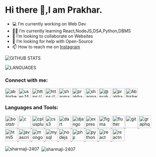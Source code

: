 
# Hi there 👋,I am Prakhar.

- 💻 I’m currently working on Web Dev
- 👨‍💻 I’m currently learning React,NodeJS,DSA,Python,DBMS	
- 👯 I’m looking to collaborate on Websites
- 🤔 I’m looking for help with Open-Source 
- 📫 How to reach me on [Instagram](https://www.instagram.com/sharmaji_2407_/?hl=en)


![GITHUB STATS](https://github-readme-stats.vercel.app/api?username=sharmaji-2407&theme=lowcontrast&show_icons=true&count_private=)	


![LANGUAGES](https://github-readme-stats.vercel.app/api/top-langs/?username=sharmaji-2407&layout=compact)

<p align="left">
<h3 align="left">Connect with me:</h3>

<a href="https://www.linkedin.com/in/prakhar-sharma-366687127/" target="blank"><img align="center" src="https://cdn.jsdelivr.net/npm/simple-icons@3.0.1/icons/linkedin.svg" alt="abhishek-kumar-dev" height="30" width="40" /></a>
<a href="https://stackoverflow.com/users/14484067/prakhar-sharma" target="blank"><img align="center" src="https://cdn.jsdelivr.net/npm/simple-icons@3.0.1/icons/stackoverflow.svg" alt="user:14484067" height="30" width="40" /></a>
<a href="https://www.facebook.com/prakhar.sharma.2407/" target="blank"><img align="center" src="https://cdn.jsdelivr.net/npm/simple-icons@3.0.1/icons/facebook.svg" alt="https://www.facebook.com/prakhar.sharma.2407" height="30" width="40" /></a>
<a href="https://www.instagram.com/sharmaji_2407_/" target="blank"><img align="center" src="https://cdn.jsdelivr.net/npm/simple-icons@3.0.1/icons/instagram.svg" alt="https://www.instagram.com/sharmaji_2407_/" height="30" width="40" /></a>
<a href="https://www.codechef.com/users/sharmaji_2407" target="blank"><img align="center" src="https://cdn.jsdelivr.net/npm/simple-icons@3.1.0/icons/codechef.svg" alt="sharmaji_2407" height="30" width="40" /></a>
<a href="https://www.hackerrank.com/prakharksharma" target="blank"><img align="center" src="https://cdn.jsdelivr.net/npm/simple-icons@3.0.1/icons/hackerrank.svg" alt="prakharksharma" height="30" width="40" /></a>
<a href="https://leetcode.com/sharmaji-2407/" target="blank"><img align="center" src="https://cdn.jsdelivr.net/npm/simple-icons@3.0.1/icons/leetcode.svg" alt="sharmaji-2407" height="30" width="40" /></a>
<a href="https://www.hackerearth.com/@prakhar616" target="blank"><img align="center" src="https://cdn.jsdelivr.net/npm/simple-icons@3.0.1/icons/hackerearth.svg" alt="@prakhar616" height="30" width="40" /></a>
<a href="https://auth.geeksforgeeks.org/user/prakharksharma/profile" target="blank"><img align="center" src="https://cdn.jsdelivr.net/npm/simple-icons@3.0.1/icons/geeksforgeeks.svg" alt="prakharksharma/profile" height="30" width="40" /></a>
<a href="https://dev.to/sharmaji2407">
  <img align="center" src="https://d2fltix0v2e0sb.cloudfront.net/dev-badge.svg" alt="Abhishek Kumar's DEV Profile" height="30" width="40">
</a>
</p>

<h3 align="left">Languages and Tools:</h3>
<p align="left"> <a href="https://getbootstrap.com" target="_blank"> <img src="https://devicons.github.io/devicon/devicon.git/icons/bootstrap/bootstrap-plain.svg" alt="bootstrap" width="40" height="40"/> </a> <a href="https://www.cprogramming.com/" target="_blank"> <img src="https://devicons.github.io/devicon/devicon.git/icons/c/c-original.svg" alt="c" width="40" height="40"/> </a> <a href="https://www.w3schools.com/cpp/" target="_blank"> <img src="https://devicons.github.io/devicon/devicon.git/icons/cplusplus/cplusplus-original.svg" alt="cplusplus" width="40" height="40"/> </a> <a href="https://www.w3schools.com/css/" target="_blank"> <img src="https://devicons.github.io/devicon/devicon.git/icons/css3/css3-original-wordmark.svg" alt="css3" width="40" height="40"/> </a> <a href="https://dart.dev" target="_blank"> <img src="https://www.vectorlogo.zone/logos/dartlang/dartlang-icon.svg" alt="dart" width="40" height="40"/> </a> <a href="https://www.djangoproject.com/" target="_blank"> <img src="https://devicons.github.io/devicon/devicon.git/icons/django/django-original.svg" alt="django" width="40" height="40"/> </a> <a href="https://expressjs.com" target="_blank"> <img src="https://devicons.github.io/devicon/devicon.git/icons/express/express-original-wordmark.svg" alt="express" width="40" height="40"/> </a> <a href="https://www.figma.com/" target="_blank"> <img src="https://www.vectorlogo.zone/logos/figma/figma-icon.svg" alt="figma" width="40" height="40"/> </a> <a href="https://flutter.dev" target="_blank"> <img src="https://www.vectorlogo.zone/logos/flutterio/flutterio-icon.svg" alt="flutter" width="40" height="40"/> </a> <a href="https://git-scm.com/" target="_blank"> <img src="https://www.vectorlogo.zone/logos/git-scm/git-scm-icon.svg" alt="git" width="40" height="40"/> </a> <a href="https://graphql.org" target="_blank"> <img src="https://www.vectorlogo.zone/logos/graphql/graphql-icon.svg" alt="graphql" width="40" height="40"/> </a> <a href="https://www.w3.org/html/" target="_blank"> <img src="https://devicons.github.io/devicon/devicon.git/icons/html5/html5-original-wordmark.svg" alt="html5" width="40" height="40"/> </a> <a href="https://developer.mozilla.org/en-US/docs/Web/JavaScript" target="_blank"> <img src="https://devicons.github.io/devicon/devicon.git/icons/javascript/javascript-original.svg" alt="javascript" width="40" height="40"/> </a> <a href="https://www.mongodb.com/" target="_blank"> <img src="https://devicons.github.io/devicon/devicon.git/icons/mongodb/mongodb-original-wordmark.svg" alt="mongodb" width="40" height="40"/> </a> <a href="https://www.mysql.com/" target="_blank"> <img src="https://devicons.github.io/devicon/devicon.git/icons/mysql/mysql-original-wordmark.svg" alt="mysql" width="40" height="40"/> </a> <a href="https://nodejs.org" target="_blank"> <img src="https://devicons.github.io/devicon/devicon.git/icons/nodejs/nodejs-original-wordmark.svg" alt="nodejs" width="40" height="40"/> </a> <a href="https://www.php.net" target="_blank"> <img src="https://devicons.github.io/devicon/devicon.git/icons/php/php-original.svg" alt="php" width="40" height="40"/> </a> <a href="https://www.python.org" target="_blank"> <img src="https://devicons.github.io/devicon/devicon.git/icons/python/python-original.svg" alt="python" width="40" height="40"/> </a> <a href="https://reactjs.org/" target="_blank"> <img src="https://devicons.github.io/devicon/devicon.git/icons/react/react-original-wordmark.svg" alt="react" width="40" height="40"/> </a> <a href="https://reactnative.dev/" target="_blank"> <img src="https://reactnative.dev/img/header_logo.svg" alt="reactnative" width="40" height="40"/> </a> </p>

<p><img align="left" src="https://github-readme-stats.vercel.app/api/top-langs/?username=sharmaji-2407&layout=compact&theme=dracula" alt="sharmaji-2407" /></p>

<p>&nbsp;<img align="center" src="https://github-readme-stats.vercel.app/api?username=sharmaji-2407&show_icons=true&theme=dracula" alt="sharmaji-2407" /></p>
